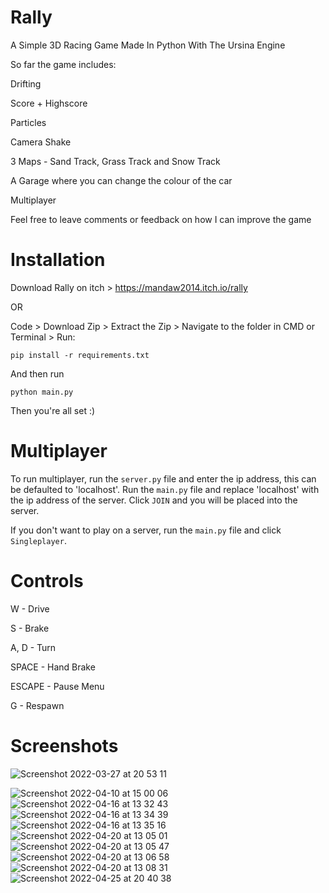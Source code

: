 # Rally

A Simple 3D Racing Game Made In Python With The Ursina Engine

So far the game includes:

Drifting

Score + Highscore

Particles

Camera Shake

3 Maps - Sand Track, Grass Track and Snow Track

A Garage where you can change the colour of the car

Multiplayer

Feel free to leave comments or feedback on how I can improve the game

# Installation

Download Rally on itch > https://mandaw2014.itch.io/rally

OR

Code > Download Zip > Extract the Zip > Navigate to the folder in CMD or Terminal > Run:

```
pip install -r requirements.txt
```

And then run

```
python main.py
```

Then you're all set :)

# Multiplayer

To run multiplayer, run the `server.py` file and enter the ip address, this can be defaulted to 'localhost'. Run the `main.py` file and replace 'localhost' with the ip address of the server. Click `JOIN` and you will be placed into the server. 

If you don't want to play on a server, run the `main.py` file and click `Singleplayer`.

# Controls

W - Drive

S - Brake

A, D - Turn

SPACE - Hand Brake

ESCAPE - Pause Menu

G - Respawn

# Screenshots

![Screenshot 2022-03-27 at 20 53 11](https://user-images.githubusercontent.com/77012627/160865486-3f2768f4-1114-4e30-a67e-8ece0143489b.png)

![Screenshot 2022-04-10 at 15 00 06](https://user-images.githubusercontent.com/77012627/166142978-03cb0fdb-0c18-4ef9-b1f7-52f02b168979.png)
![Screenshot 2022-04-16 at 13 32 43](https://user-images.githubusercontent.com/77012627/166142983-c6efb5b6-a659-4fbb-8891-f2ac285f4901.png)
![Screenshot 2022-04-16 at 13 34 39](https://user-images.githubusercontent.com/77012627/166142984-1fb099cd-de3e-4f75-b6a4-1dba4b5cdb88.png)
![Screenshot 2022-04-16 at 13 35 16](https://user-images.githubusercontent.com/77012627/166142985-da8752c0-a06b-4674-bc62-a9f5ce1a6fdc.png)
![Screenshot 2022-04-20 at 13 05 01](https://user-images.githubusercontent.com/77012627/166142986-95440490-59bf-4eef-9a84-817fee7bbce0.png)
![Screenshot 2022-04-20 at 13 05 47](https://user-images.githubusercontent.com/77012627/166142987-9735dcb0-e744-4fcb-83f1-a152377b84d9.png)
![Screenshot 2022-04-20 at 13 06 58](https://user-images.githubusercontent.com/77012627/166142989-e7e40c2c-7490-47f8-ac1e-c401eddd3e99.png)
![Screenshot 2022-04-20 at 13 08 31](https://user-images.githubusercontent.com/77012627/166142990-e9fe87cf-0860-4926-ab3e-05d4d7b7fdfd.png)
![Screenshot 2022-04-25 at 20 40 38](https://user-images.githubusercontent.com/77012627/166143020-1e74e327-3a4a-446b-9b16-2386f3710ade.png)
